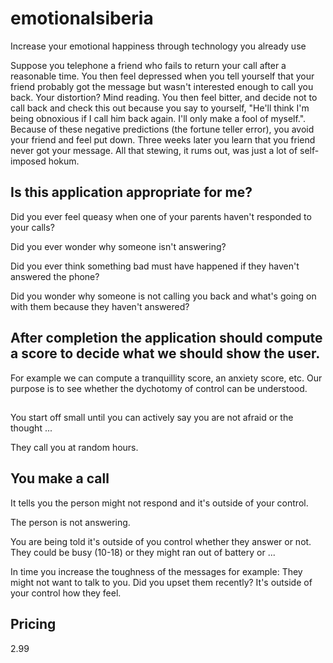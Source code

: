 # emotionalsiberia
Increase your emotional happiness through technology you already use

Suppose you telephone a friend who fails to return your call after a reasonable time. You then feel depressed when you tell yourself that your friend probably got the message but wasn't interested enough to call you back. Your distortion? Mind reading. You then feel bitter, and decide not to call back and check this out because you say to yourself, "He'll think I'm being obnoxious if I call him back again. I'll only make a fool of myself.". Because of these negative predictions (the fortune teller error), you avoid your friend and feel put down. Three weeks later you learn that you friend never got your message. All that stewing, it rums out, was just a lot of self-imposed hokum.

## Is this application appropriate for me?

Did you ever feel queasy when one of your parents haven't responded to your calls?

Did you ever wonder why someone isn't answering?

Did you ever think something bad must have happened if they haven't answered the phone?

Did you wonder why someone is not calling you back and what's going on with them because they haven't answered?

## After completion the application should compute a score to decide what we should show the user.

For example we can compute a tranquillity score, an anxiety score, etc. Our purpose is to see whether the dychotomy of control can be understood.

##

You start off small until you can actively say you are not afraid or the thought ...

They call you at random hours.

## You make a call

It tells you the person might not respond and it's outside of your control.

The person is not answering.

You are being told it's outside of you control whether they answer or not. They could be busy (10-18) or they might ran out of battery or ...

In time you increase the toughness of the messages for example: They might not want to talk to you. Did you upset them recently? It's outside of your control how they feel.

##

## Pricing

2.99
